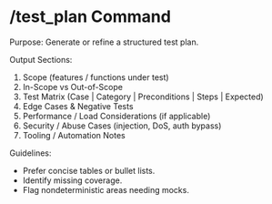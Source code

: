 # /test_plan Command

Purpose: Generate or refine a structured test plan.

Output Sections:
1. Scope (features / functions under test)
2. In-Scope vs Out-of-Scope
3. Test Matrix (Case | Category | Preconditions | Steps | Expected)
4. Edge Cases & Negative Tests
5. Performance / Load Considerations (if applicable)
6. Security / Abuse Cases (injection, DoS, auth bypass)
7. Tooling / Automation Notes

Guidelines:
- Prefer concise tables or bullet lists.
- Identify missing coverage.
- Flag nondeterministic areas needing mocks.
